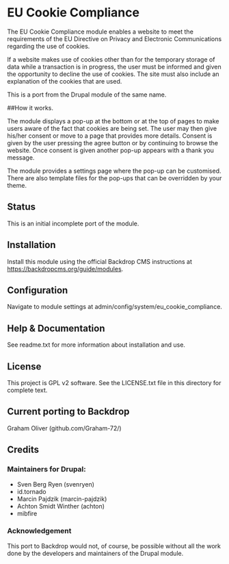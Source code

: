 # EU Cookie Compliance

The EU Cookie Compliance module enables a website to meet the
requirements of the EU Directive on Privacy and Electronic Communications
regarding the use of cookies.

If a website makes use of cookies other than for the temporary storage of
data while a transaction is in progress, the user must be informed and
given the opportunity to decline the use of cookies. The site must also
include an explanation of the cookies that are used.

This is a port from the Drupal module of the same name. 

##How it works.

The module displays a pop-up at the bottom or at the top of pages to make 
users aware of the fact that cookies are being set. The user may then give 
his/her consent or move to a page that provides more details. Consent is given 
by the user pressing the agree button or by continuing to browse the website. 
Once consent is given another pop-up appears with a thank you message.

The module provides a settings page where the pop-up can be customised. There 
are also template files for the pop-ups that can be overridden by your theme. 

## Status

This is an initial incomplete port of the module.

## Installation

Install this module using the official Backdrop CMS instructions at
  https://backdropcms.org/guide/modules.
  
    
## Configuration

Navigate to module settings at admin/config/system/eu_cookie_compliance.


## Help & Documentation

See readme.txt for more information about installation and use.


## License

This project is GPL v2 software. See the LICENSE.txt file in this
directory for complete text.
    
        
## Current porting to Backdrop

Graham Oliver (github.com/Graham-72/)

## Credits

### Maintainers for Drupal:

- Sven Berg Ryen (svenryen)
- id.tornado
- Marcin Pajdzik (marcin-pajdzik)
- Achton Smidt Winther (achton)
- mibfire

### Acknowledgement

This port to Backdrop would not, of course, be possible without all
the work done by the developers and maintainers of the Drupal module.
